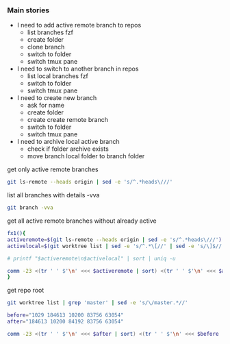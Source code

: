 ### Main stories
- I need to add active remote branch to repos
    - list branches fzf
    - create folder
    - clone branch
    - switch to folder
    - switch tmux pane
- I need to switch to another branch in repos
    - list local branches fzf
    - switch to folder
    - switch tmux pane
- I need to create new branch
    - ask for name
    - create folder
    - create create remote branch
    - switch to folder
    - switch tmux pane
- I need to archive local active branch
    - check if folder archive exists
    - move branch local folder to branch folder


get only active remote branches
```bash
git ls-remote --heads origin | sed -e 's/^.*heads\///'
```
list all branches with details -vva
```bash
git branch -vva
```
get all active remote branches without already active
```bash
fx1(){
activeremote=$(git ls-remote --heads origin | sed -e 's/^.*heads\///')
activelocal=$(git worktree list | sed -e 's/^.*\[//' | sed -e 's/\]$//')

# printf "$activeremote\n$activelocal" | sort | uniq -u

comm -23 <(tr ' ' $'\n' <<< $activeremote | sort) <(tr ' ' $'\n' <<< $activelocal | sort)
}
```
get repo root
```bash
git worktree list | grep 'master' | sed -e 's/\/master.*//'
```

```bash
before="1029 184613 10200 83756 63054"
after="184613 10200 84192 83756 63054"

comm -23 <(tr ' ' $'\n' <<< $after | sort) <(tr ' ' $'\n' <<< $before | sort)
```

